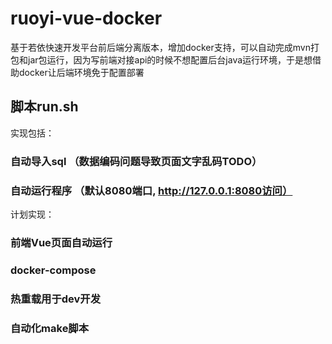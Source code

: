 # ruoyi-vue-docker
基于若依快速开发平台前后端分离版本，增加docker支持，可以自动完成mvn打包和jar包运行，因为写前端对接api的时候不想配置后台java运行环境，于是想借助docker让后端环境免于配置部署

## 脚本run.sh
实现包括：
### 自动导入sql （数据编码问题导致页面文字乱码TODO）
### 自动运行程序 （默认8080端口, http://127.0.0.1:8080访问）
计划实现：
### 前端Vue页面自动运行
### docker-compose 
### 热重载用于dev开发
### 自动化make脚本
